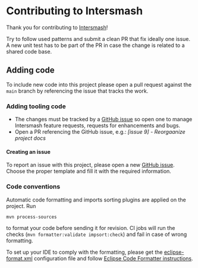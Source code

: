 # Contributing to Intersmash

Thank you for contributing to [Intersmash](https://github.com/Intersmash/intersmash)!

Try to follow used patterns and submit a clean PR that fix ideally one issue. 
A new unit test has to be part of the PR in case the change is related to a shared code base.

## Adding code

To include new code into this project please open a pull request against the `main` branch by referencing the 
issue that tracks the work.

### Adding tooling code

- The changes must be tracked by a [GitHub issue](https://github.com/Intersmash/intersmash/issues) 
so open one to manage Intersmash feature requests, requests for enhancements and bugs.
- Open a PR referencing the GitHub issue, e.g.: _[issue 9] - Reorgaanize project docs_

#### Creating an issue

To report an issue with this project, please open a new [GitHub issue](https://github.com/Intersmash/intersmash/issues).
Choose the proper template and fill it with the required information.

### Code conventions

Automatic code formatting and imports sorting plugins are applied on the project. Run
```
mvn process-sources
```

to format your code before sending it for revision.
CI jobs will run the checks (`mvn formatter:validate impsort:check`) and fail in case of wrong formatting.

To set up your IDE to comply with the formatting, please get the 
[eclipse-format.xml](./ide-config/eclipse-format.xml) configuration file and follow
[Eclipse Code Formatter instructions](https://github.com/krasa/EclipseCodeFormatter#instructions).
